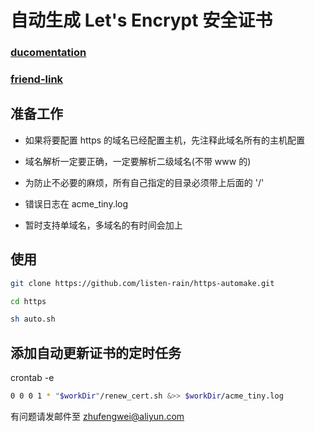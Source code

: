 # 自动生成 Let's Encrypt 安全证书

### [ducomentation](https://github.com/listen-rain/acme-tiny)

### [friend-link](https://www.fanhaobai.com/2016/12/lets-encrypt.html)

## 准备工作 

- 如果将要配置 https 的域名已经配置主机，先注释此域名所有的主机配置

- 域名解析一定要正确，一定要解析二级域名(不带 www 的)

- 为防止不必要的麻烦，所有自己指定的目录必须带上后面的 '/'

- 错误日志在 acme_tiny.log

- 暂时支持单域名，多域名的有时间会加上

## 使用

```bash
git clone https://github.com/listen-rain/https-automake.git

cd https

sh auto.sh
```

## 添加自动更新证书的定时任务

crontab -e
```bash
0 0 0 1 * "$workDir"/renew_cert.sh &>> $workDir/acme_tiny.log
```

有问题请发邮件至 zhufengwei@aliyun.com
